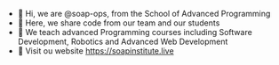 - 👋 Hi, we are @soap-ops, from the School of Advanced Programming
- 👀 Here, we share code from our team and our students
- 🌱 We teach advanced Programming courses including Software Development, Robotics and Advanced Web Development
- 💞️ Visit ou website https://soapinstitute.live


<!---
soap-ops/soap-ops is a ✨ special ✨ repository because its `README.md` (this file) appears on your GitHub profile.
You can click the Preview link to take a look at your changes.
--->
